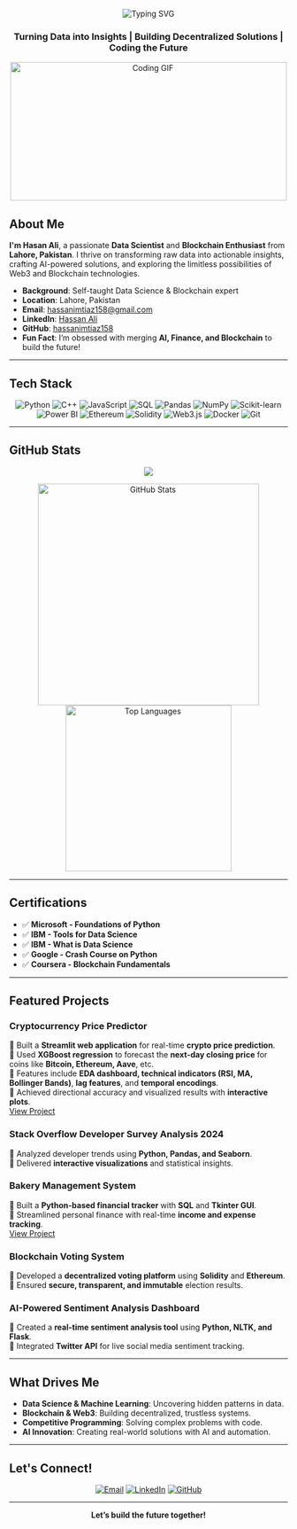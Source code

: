 <p align="center">
  <img src="https://readme-typing-svg.herokuapp.com?font=Fira+Code&size=28&pause=1000&color=00FF99¢er=true&vCenter=true&width=500&lines=Hi,+I'm+Hasan+Ali!;Data+Scientist!+;Blockchain+Innovator!;Python+Developer!" alt="Typing SVG" />
</p>

<h3 align="center">Turning Data into Insights | Building Decentralized Solutions | Coding the Future</h3>

<p align="center">
  <img src="https://media.giphy.com/media/L1R1tvI9svkIWwpVYr/giphy.gif" width="500" height="250" alt="Coding GIF"/>
</p>

##  About Me

 **I'm Hasan Ali**, a passionate **Data Scientist** and **Blockchain Enthusiast** from **Lahore, Pakistan**. I thrive on transforming raw data into actionable insights, crafting AI-powered solutions, and exploring the limitless possibilities of Web3 and Blockchain technologies.

-  **Background**: Self-taught Data Science & Blockchain expert  
-  **Location**: Lahore, Pakistan  
-  **Email**: [hassanimtiaz158@gmail.com](mailto:hassanimtiaz158@gmail.com)  
-  **LinkedIn**: [Hassan Ali](https://www.linkedin.com/in/hassan-ali-61580629a)  
-  **GitHub**: [hassanimtiaz158](https://github.com/hassanimtiaz158)  
-  **Fun Fact**: I’m obsessed with merging **AI, Finance, and Blockchain** to build the future!  

---

##  Tech Stack

<p align="center">
  <img src="https://img.shields.io/badge/Python-3776AB?style=flat-square&logo=python&logoColor=white" alt="Python"/>
  <img src="https://img.shields.io/badge/C++-00599C?style=flat-square&logo=c%2B%2B&logoColor=white" alt="C++"/>
  <img src="https://img.shields.io/badge/JavaScript-F7DF1E?style=flat-square&logo=javascript&logoColor=black" alt="JavaScript"/>
  <img src="https://img.shields.io/badge/SQL-4479A1?style=flat-square&logo=postgresql&logoColor=white" alt="SQL"/>
  <img src="https://img.shields.io/badge/Pandas-150458?style=flat-square&logo=pandas&logoColor=white" alt="Pandas"/>
  <img src="https://img.shields.io/badge/NumPy-013243?style=flat-square&logo=numpy&logoColor=white" alt="NumPy"/>
  <img src="https://img.shields.io/badge/Scikit--learn-F7931E?style=flat-square&logo=scikit-learn&logoColor=white" alt="Scikit-learn"/>
  <img src="https://img.shields.io/badge/Power%20BI-F2C811?style=flat-square&logo=powerbi&logoColor=black" alt="Power BI"/>
  <img src="https://img.shields.io/badge/Ethereum-3C3C3D?style=flat-square&logo=ethereum&logoColor=white" alt="Ethereum"/>
  <img src="https://img.shields.io/badge/Solidity-363636?style=flat-square&logo=solidity&logoColor=white" alt="Solidity"/>
  <img src="https://img.shields.io/badge/Web3.js-F16822?style=flat-square&logo=web3dotjs&logoColor=white" alt="Web3.js"/>
  <img src="https://img.shields.io/badge/Docker-2496ED?style=flat-square&logo=docker&logoColor=white" alt="Docker"/>
  <img src="https://img.shields.io/badge/Git-F05032?style=flat-square&logo=git&logoColor=white" alt="Git"/>
</p>

---

##  GitHub Stats

<p align="center">
  <img src="https://github-readme-streak-stats.herokuapp.com/?user=hassanimtiaz158&theme=onedark&hide_border=true" />
</p>
<p align="center">
  <img src="https://github-readme-stats.vercel.app/api?username=hassanimtiaz158&show_icons=true&theme=onedark&hide_border=true" alt="GitHub Stats" width="400"/>
  <img src="https://github-readme-stats.vercel.app/api/top-langs/?username=hassanimtiaz158&layout=compact&theme=onedark&hide_border=true" alt="Top Languages" width="300"/>
</p>

---

##  Certifications

- ✅ **Microsoft - Foundations of Python**  
- ✅ **IBM - Tools for Data Science**  
- ✅ **IBM - What is Data Science**  
- ✅ **Google - Crash Course on Python**  
- ✅ **Coursera - Blockchain Fundamentals**  

---

##  Featured Projects

###  **Cryptocurrency Price Predictor**  
🔹 Built a **Streamlit web application** for real-time **crypto price prediction**.  
🔹 Used **XGBoost regression** to forecast the **next-day closing price** for coins like **Bitcoin, Ethereum, Aave**, etc.  
🔹 Features include **EDA dashboard, technical indicators (RSI, MA, Bollinger Bands)**, **lag features**, and **temporal encodings**.  
🔹 Achieved directional accuracy and visualized results with **interactive plots**.  
[View Project](https://github.com/hassanimtiaz158/CryptoMarketTrendAnalysis)

###  **Stack Overflow Developer Survey Analysis 2024**  
🔹 Analyzed developer trends using **Python, Pandas, and Seaborn**.  
🔹 Delivered **interactive visualizations** and statistical insights.  

###  **Bakery Management System**  
🔹 Built a **Python-based financial tracker** with **SQL** and **Tkinter GUI**.  
🔹 Streamlined personal finance with real-time **income and expense tracking**.  
[View Project](https://github.com/hassanimtiaz158/Bakery-Management-System)  

###  **Blockchain Voting System**  
🔹 Developed a **decentralized voting platform** using **Solidity** and **Ethereum**.  
🔹 Ensured **secure, transparent, and immutable** election results.   

###  **AI-Powered Sentiment Analysis Dashboard**  
🔹 Created a **real-time sentiment analysis tool** using **Python, NLTK, and Flask**.  
🔹 Integrated **Twitter API** for live social media sentiment tracking.   

---

##  What Drives Me

-  **Data Science & Machine Learning**: Uncovering hidden patterns in data.  
-  **Blockchain & Web3**: Building decentralized, trustless systems.  
-  **Competitive Programming**: Solving complex problems with code.  
-  **AI Innovation**: Creating real-world solutions with AI and automation.  

---

##  Let's Connect!

<p align="center">
  <a href="mailto:hassanimtiaz158@gmail.com"><img src="https://img.shields.io/badge/Email-hassanimtiaz158@gmail.com-red?style=flat-square&logo=gmail&logoColor=white" alt="Email"/></a>
  <a href="https://www.linkedin.com/in/hassan-ali-61580629a"><img src="https://img.shields.io/badge/LinkedIn-Connect-0A66C2?style=flat-square&logo=linkedin&logoColor=white" alt="LinkedIn"/></a>
  <a href="https://github.com/hassanimtiaz158"><img src="https://img.shields.io/badge/GitHub-Follow-181717?style=flat-square&logo=github&logoColor=white" alt="GitHub"/></a>
</p>

---

<p align="center">
  <b>Let’s build the future together! </b>
</p>
